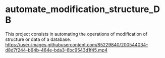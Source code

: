 # automate_modification_structure_DB
This project consists in automating the operations of modification of structure or data of a database.  
https://user-images.githubusercontent.com/85229840/200544034-d8d7f244-b64b-464e-bda3-6bc9543d1f45.mp4


